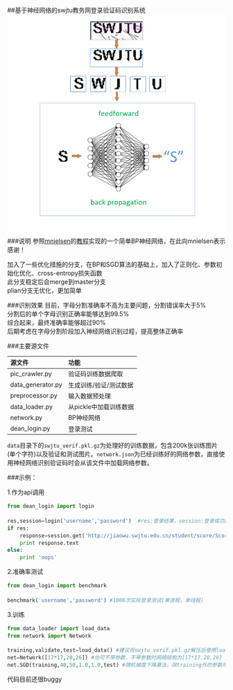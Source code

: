 ##基于神经网络的swjtu教务网登录验证码识别系统
![](bp.png)  
###说明
参照[mnielsen](https://github.com/mnielsen)的[教程](http://neuralnetworksanddeeplearning.com/)实现的一个简单BP神经网络，在此向mnielsen表示感谢！  

加入了一些优化措施的分支，在BP和SGD算法的基础上，加入了正则化、参数初始化优化、cross-entropy损失函数  
此分支稳定后会merge到master分支  
plian分支无优化，更加简单  

###识别效果
目前，字母分割准确率不高为主要问题，分割错误率大于5%  
分割后的单个字母识别正确率能够达到99.5%  
综合起来，最终准确率能够超过90%  
后期考虑在字母分割阶段加入神经网络识别过程，提高整体正确率  

###主要源文件

|源文件               |功能                |
|:-------------------|:-----------------|
|pic_crawler.py      |验证码训练数据爬取    |
|data_generator.py   |生成训练/验证/测试数据 |
|preprocessor.py     |输入数据预处理        |
|data_loader.py      |从pickle中加载训练数据|
|network.py          |BP神经网络           |
|dean_login.py       |登录测试             |


`data`目录下的`swjtu_verif.pkl.gz`为处理好的训练数据，包含200k张训练图片(单个字符)以及验证和测试图片。`network.json`为已经训练好的网络参数，直接使用神经网络识别验证码时会从该文件中加载网络参数。
 
###示例：

1.作为api调用
```python
from dean_login import login

res,session=login('username','password')  #res:登录结果，session:登录成功后获取的requests.Session对象
if res:
    response=session.get('http://jiaowu.swjtu.edu.cn/student/score/ScoreNew.jsp')
    print response.text
else:
    print 'oops'
```
2.准确率测试
```python
from dean_login import benchmark

benchmark('username','password') #1000次实际登录测试(单进程，单线程)
```
3.训练  
```python
from data_loader import load_data
from network import Network

training,validate,test=load_data() #建议将swjtu_verif.pkl.gz解压后使用load_data_raw函数加载数据，否则速度比较慢
net=Network([17*17,20,26]) #也可不带参数，不带参数时网络结构为[17*17,20,26]
net.SGD(training,40,50,1.0,1.0,test) #随机梯度下降算法，除training外的参数可不带
```

代码目前还很buggy